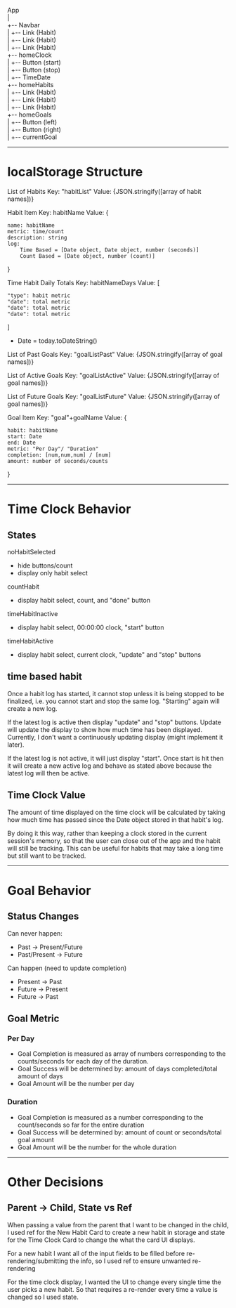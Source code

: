 App <br>
| <br>
+-- Navbar<br>
|      +-- Link (Habit)<br>
|      +-- Link (Habit)<br>
|      +-- Link (Habit)<br>
+-- homeClock<br>
|      +-- Button (start)<br>
|      +-- Button (stop)<br>
|      +-- TimeDate<br>
+-- homeHabits<br>
|      +-- Link (Habit)<br>
|      +-- Link (Habit)<br>
|      +-- Link (Habit)<br>
+-- homeGoals<br>
|      +-- Button (left)<br>
|      +-- Button (right)<br>
|      +-- currentGoal<br>

---

# localStorage Structure

List of Habits
Key: "habitList"
Value: {JSON.stringify([array of habit names])}

Habit Item
Key: habitName 
Value:
{

	name: habitName
	metric: time/count
	description: string
	log: 
		Time Based = [Date object, Date object, number (seconds)] 
		Count Based = [Date object, number (count)]
	
}

Time Habit Daily Totals
Key: habitNameDays
Value:
[

	"type": habit metric
	"date": total metric
	"date": total metric
	"date": total metric
	
]
- Date = today.toDateString()

List of Past Goals
Key: "goalListPast"
Value: {JSON.stringify([array of goal names])}

List of Active Goals
Key: "goalListActive"
Value: {JSON.stringify([array of goal names])}

List of Future Goals
Key: "goalListFuture"
Value: {JSON.stringify([array of goal names])}

Goal Item
Key: "goal"+goalName
Value:
{

	habit: habitName
	start: Date 
	end: Date
	metric: "Per Day"/ "Duration"
	completion: [num,num,num] / [num]
	amount: number of seconds/counts
	
}

---
# Time Clock Behavior 
## States
noHabitSelected
- hide buttons/count
- display only habit select

countHabit
- display habit select, count, and "done" button

timeHabitInactive
- display habit select, 00:00:00 clock, "start" button

timeHabitActive
- display habit select, current clock, "update" and "stop" buttons

## time based habit
Once a habit log has started, it cannot stop unless it is being stopped to be finalized, i.e. you cannot start and stop the same log. "Starting" again will create a new log.

If the latest log is active then display "update" and "stop" buttons. Update will update the display to show how much time has been displayed. Currently, I don't want a continuously updating display (might implement it later). 

If the latest log is not active, it will just display "start". Once start is hit then it will create a new active log and behave as stated above because the latest log will then be active.

## Time Clock Value
The amount of time displayed on the time clock will be calculated by taking how much time has passed since the Date object stored in that habit's log.

By doing it this way, rather than keeping a clock stored in the current session's memory, so that the user can close out of the app and the habit will still be tracking. This can be useful for habits that may take a long time but still want to be tracked.

---
# Goal Behavior
## Status Changes

Can never happen:
- Past -> Present/Future 
- Past/Present -> Future

Can happen (need to update completion)
- Present -> Past
- Future -> Present
- Future -> Past

## Goal Metric
### Per Day
- Goal Completion is measured as array of numbers corresponding to the counts/seconds for each day of the duration.
- Goal Success will be determined by: amount of days completed/total amount of days
- Goal Amount will be the number per day
### Duration
- Goal Completion is measured as a number corresponding to the count/seconds so far for the entire duration
- Goal Success will be determined by: amount of count or seconds/total goal amount
- Goal Amount will be the number for the whole duration

---
# Other Decisions

## Parent -> Child, State vs Ref
When passing a value from the parent that I want to be changed in the child, I used ref for the New Habit Card to create a new habit in storage and state for the Time Clock Card to change the what the card UI displays.

For a new habit I want all of the input fields to be filled before re-rendering/submitting the info, so I used ref to ensure unwanted re-rendering

For the time clock display, I wanted the UI to change every single time the user picks a new habit. So that requires a re-render every time a value is changed so I used state.